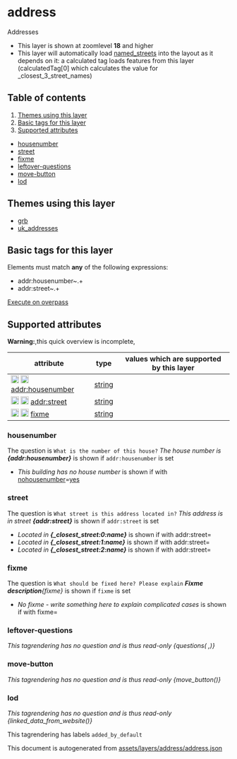 [//]: # (WARNING: this file is automatically generated. Please find the sources at the bottom and edit those sources)

# address

Addresses

 - This layer is shown at zoomlevel **18** and higher
 - This layer will automatically load  [named_streets](./named_streets.md)  into the layout as it depends on it:  a calculated tag loads features from this layer (calculatedTag[0] which calculates the value for _closest_3_street_names)

## Table of contents

1. [Themes using this layer](#themes-using-this-layer)
2. [Basic tags for this layer](#basic-tags-for-this-layer)
3. [Supported attributes](#supported-attributes)
  - [housenumber](#housenumber)
  - [street](#street)
  - [fixme](#fixme)
  - [leftover-questions](#leftover-questions)
  - [move-button](#move-button)
  - [lod](#lod)

## Themes using this layer

 - [grb](https://mapcomplete.org/grb)
 - [uk_addresses](https://mapcomplete.org/uk_addresses)

## Basic tags for this layer

Elements must match **any** of the following expressions:

 - addr:housenumber~.+
 - addr:street~.+

[Execute on overpass](http://overpass-turbo.eu/?Q=%5Bout%3Ajson%5D%5Btimeout%3A90%5D%3B%28%20%20%20%20nwr%5B%22addr%3Ahousenumber%22%5D%28%7B%7Bbbox%7D%7D%29%3B%0A%20%20%20%20nwr%5B%22addr%3Astreet%22%5D%28%7B%7Bbbox%7D%7D%29%3B%0A%29%3Bout%20body%3B%3E%3Bout%20skel%20qt%3B)

## Supported attributes

**Warning:**,this quick overview is incomplete,

| attribute | type | values which are supported by this layer |
-----|-----|----- |
| <a target="_blank" href='https://taginfo.openstreetmap.org/keys/addr:housenumber#values'><img src='https://mapcomplete.org/assets/svg/search.svg' height='18px'></a> <a target="_blank" href='https://taghistory.raifer.tech/?#***/addr%3Ahousenumber/'><img src='https://mapcomplete.org/assets/svg/statistics.svg' height='18px'></a> [addr:housenumber](https://wiki.openstreetmap.org/wiki/Key:addr:housenumber) | [string](../SpecialInputElements.md#string) |  |
| <a target="_blank" href='https://taginfo.openstreetmap.org/keys/addr:street#values'><img src='https://mapcomplete.org/assets/svg/search.svg' height='18px'></a> <a target="_blank" href='https://taghistory.raifer.tech/?#***/addr%3Astreet/'><img src='https://mapcomplete.org/assets/svg/statistics.svg' height='18px'></a> [addr:street](https://wiki.openstreetmap.org/wiki/Key:addr:street) | [string](../SpecialInputElements.md#string) | [](https://wiki.openstreetmap.org/wiki/Tag:addr:street%3D) [](https://wiki.openstreetmap.org/wiki/Tag:addr:street%3D) [](https://wiki.openstreetmap.org/wiki/Tag:addr:street%3D) |
| <a target="_blank" href='https://taginfo.openstreetmap.org/keys/fixme#values'><img src='https://mapcomplete.org/assets/svg/search.svg' height='18px'></a> <a target="_blank" href='https://taghistory.raifer.tech/?#***/fixme/'><img src='https://mapcomplete.org/assets/svg/statistics.svg' height='18px'></a> [fixme](https://wiki.openstreetmap.org/wiki/Key:fixme) | [string](../SpecialInputElements.md#string) | [](https://wiki.openstreetmap.org/wiki/Tag:fixme%3D) |

### housenumber

The question is `What is the number of this house?`
*The house number is <b>{addr:housenumber}</b>* is shown if `addr:housenumber` is set

 -  *This building has no house number* is shown if with <a href='https://wiki.openstreetmap.org/wiki/Key:nohousenumber' target='_blank'>nohousenumber</a>=<a href='https://wiki.openstreetmap.org/wiki/Tag:nohousenumber%3Dyes' target='_blank'>yes</a>

### street

The question is `What street is this address located in?`
*This address is in street <b>{addr:street}</b>* is shown if `addr:street` is set

 -  *Located in <b>{_closest_street:0:name}</b>* is shown if with addr:street=
 -  *Located in <b>{_closest_street:1:name}</b>* is shown if with addr:street=
 -  *Located in <b>{_closest_street:2:name}</b>* is shown if with addr:street=

### fixme

The question is `What should be fixed here? Please explain`
*<b>Fixme description</b>{fixme}* is shown if `fixme` is set

 -  *No fixme - write something here to explain complicated cases* is shown if with fixme=

### leftover-questions

_This tagrendering has no question and is thus read-only_
*{questions( ,)}*

### move-button

_This tagrendering has no question and is thus read-only_
*{move_button()}*

### lod

_This tagrendering has no question and is thus read-only_
*{linked_data_from_website()}*

This tagrendering has labels 
`added_by_default`


This document is autogenerated from [assets/layers/address/address.json](https://source.mapcomplete.org/MapComplete/MapComplete/src/branch/develop/assets/layers/address/address.json)
